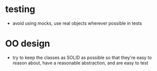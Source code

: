 # testing
* avoid using mocks, use real objects wherever possible in tests

# OO design
* try to keep the classes as SOLID as possible so that they're easy to reason about, have a reasonable abstraction, and are easy to test